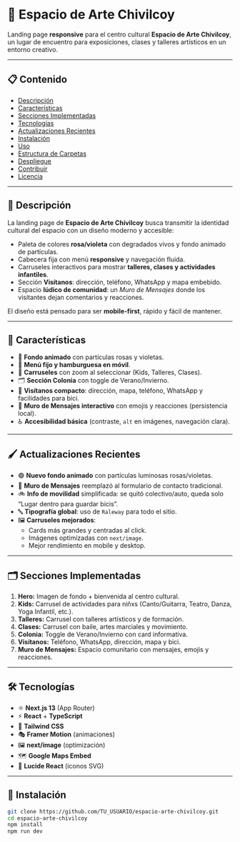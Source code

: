 # 🎨 Espacio de Arte Chivilcoy

Landing page **responsive** para el centro cultural **Espacio de Arte Chivilcoy**, un lugar de encuentro para exposiciones, clases y talleres artísticos en un entorno creativo.

---

## 📋 Contenido

- [Descripción](#descripción)
- [Características](#características)
- [Secciones Implementadas](#secciones-implementadas)
- [Tecnologías](#tecnologías)
- [Actualizaciones Recientes](#actualizaciones-recientes)
- [Instalación](#instalación)
- [Uso](#uso)
- [Estructura de Carpetas](#estructura-de-carpetas)
- [Despliegue](#despliegue)
- [Contribuir](#contribuir)
- [Licencia](#licencia)

---

## 📝 Descripción

La landing page de **Espacio de Arte Chivilcoy** busca transmitir la identidad cultural del espacio con un diseño moderno y accesible:

- Paleta de colores **rosa/violeta** con degradados vivos y fondo animado de partículas.
- Cabecera fija con menú **responsive** y navegación fluida.
- Carruseles interactivos para mostrar **talleres, clases y actividades infantiles**.
- Sección **Visítanos**: dirección, teléfono, WhatsApp y mapa embebido.
- Espacio **lúdico de comunidad**: un _Muro de Mensajes_ donde los visitantes dejan comentarios y reacciones.

El diseño está pensado para ser **mobile-first**, rápido y fácil de mantener.

---

## 🚀 Características

- 🌈 **Fondo animado** con partículas rosas y violetas.
- 📱 **Menú fijo y hamburguesa en móvil**.
- 🎠 **Carruseles** con zoom al seleccionar (Kids, Talleres, Clases).
- 🗂 **Sección Colonia** con toggle de Verano/Invierno.
- 📍 **Visítanos compacto**: dirección, mapa, teléfono, WhatsApp y facilidades para bici.
- 💬 **Muro de Mensajes interactivo** con emojis y reacciones (persistencia local).
- ♿ **Accesibilidad básica** (contraste, `alt` en imágenes, navegación clara).

---

## 🖌 Actualizaciones Recientes

- 🟣 **Nuevo fondo animado** con partículas luminosas rosas/violetas.
- 💬 **Muro de Mensajes** reemplazó al formulario de contacto tradicional.
- 🚲 **Info de movilidad** simplificada: se quitó colectivo/auto, queda solo “Lugar dentro para guardar bicis”.
- 🔤 **Tipografía global**: uso de `Raleway` para todo el sitio.
- 🖼 **Carruseles mejorados**:
  - Cards más grandes y centradas al click.
  - Imágenes optimizadas con `next/image`.
  - Mejor rendimiento en mobile y desktop.

---

## 🗂 Secciones Implementadas

1. **Hero:** Imagen de fondo + bienvenida al centro cultural.
2. **Kids:** Carrusel de actividades para niñxs (Canto/Guitarra, Teatro, Danza, Yoga Infantil, etc.).
3. **Talleres:** Carrusel con talleres artísticos y de formación.
4. **Clases:** Carrusel con baile, artes marciales y movimiento.
5. **Colonia:** Toggle de Verano/Invierno con card informativa.
6. **Visítanos:** Teléfono, WhatsApp, dirección, mapa y bici.
7. **Muro de Mensajes:** Espacio comunitario con mensajes, emojis y reacciones.

---

## 🛠 Tecnologías

- ⚛️ **Next.js 13** (App Router)
- ⚡ **React** + **TypeScript**
- 🎨 **Tailwind CSS**
- 🎭 **Framer Motion** (animaciones)
- 🖼 **next/image** (optimización)
- 🗺 **Google Maps Embed**
- 🎨 **Lucide React** (íconos SVG)

---

## 🔧 Instalación

```bash
git clone https://github.com/TU_USUARIO/espacio-arte-chivilcoy.git
cd espacio-arte-chivilcoy
npm install
npm run dev
```
